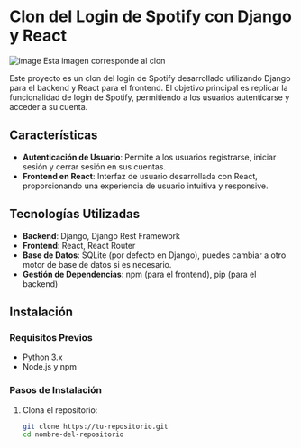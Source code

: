 # Clon del Login de Spotify con Django y React

![image](https://github.com/milkos12/clone-login-spotify/assets/78831533/554c854b-8d73-4e35-92e3-f4d0f5ed74a4)
Esta imagen corresponde al clon

Este proyecto es un clon del login de Spotify desarrollado utilizando Django para el backend y React para el frontend. El objetivo principal es replicar la funcionalidad de login de Spotify, permitiendo a los usuarios autenticarse y acceder a su cuenta.

## Características

- **Autenticación de Usuario**: Permite a los usuarios registrarse, iniciar sesión y cerrar sesión en sus cuentas.
- **Frontend en React**: Interfaz de usuario desarrollada con React, proporcionando una experiencia de usuario intuitiva y responsive.

## Tecnologías Utilizadas

- **Backend**: Django, Django Rest Framework
- **Frontend**: React, React Router
- **Base de Datos**: SQLite (por defecto en Django), puedes cambiar a otro motor de base de datos si es necesario.
- **Gestión de Dependencias**: npm (para el frontend), pip (para el backend)

## Instalación

### Requisitos Previos

- Python 3.x
- Node.js y npm

### Pasos de Instalación

1. Clona el repositorio:

   ```bash
   git clone https://tu-repositorio.git
   cd nombre-del-repositorio
